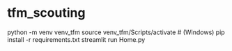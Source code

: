 # tfm_scouting
python -m venv venv_tfm
source venv_tfm/Scripts/activate  # (Windows)
pip install -r requirements.txt
streamlit run Home.py
